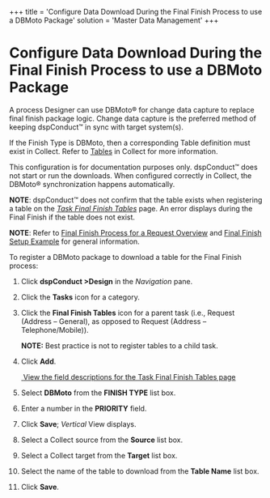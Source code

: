 +++
title = 'Configure Data Download During the Final Finish Process to use a DBMoto Package'
solution = 'Master Data Management'
+++

# Configure Data Download During the Final Finish Process to use a DBMoto Package

A process Designer can use DBMoto® for change data capture to replace
final finish package logic. Change data capture is the preferred method
of keeping dspConduct™ in sync with target system(s).

If the Finish Type is DBMoto, then a corresponding Table definition must
exist in Collect. Refer to
[Tables](../../../Platform/Collect/Use_Cases/Register_and_Use_Tables)
in Collect for more information.

This configuration is for documentation purposes only. dspConduct™ does
not start or run the downloads. When configured correctly in Collect,
the DBMoto® synchronization happens automatically.

**NOTE**: dspConduct™ does not confirm that the table exists when
registering a table on the *[Task Final Finish
Tables](../Page_Desc/Task_Final_Finish_Tables_H)* page. An error
displays during the Final Finish if the table does not exist.

**NOTE**: Refer to [Final Finish Process for a Request
Overview](Final_Finish_Process_for_a_Request_Overview) and [Final
Finish Setup Example](Final_Finish_Setup_Example) for general
information.

To register a DBMoto package to download a table for the Final Finish
process:

1.  Click **dspConduct \>Design** in the *Navigation* pane.

2.  Click the **Tasks** icon for a category.

3.  Click the **Final Finish Tables** icon for a parent task (i.e.,
    Request (Address – General), as opposed to Request (Address –
    Telephone/Mobile)).
    
    **NOTE:** Best practice is not to register tables to a child task.

4.  Click **Add**.
    
    [ ](../Page_Desc/Task_Final_Finish_Tables_H)[View the field
    descriptions for the Task Final Finish Tables
    page](../Page_Desc/Task_Final_Finish_Tables_H)

5.  Select **DBMoto** from the **FINISH TYPE** list box.

6.  Enter a number in the **PRIORITY** field.

7.  Click **Save**; *Vertical* View displays.

8.  Select a Collect source from the **Source** list box.

9.  Select a Collect target from the **Target** list box.

10. Select the name of the table to download from the **Table Name**
    list box.

11. Click **Save**.
